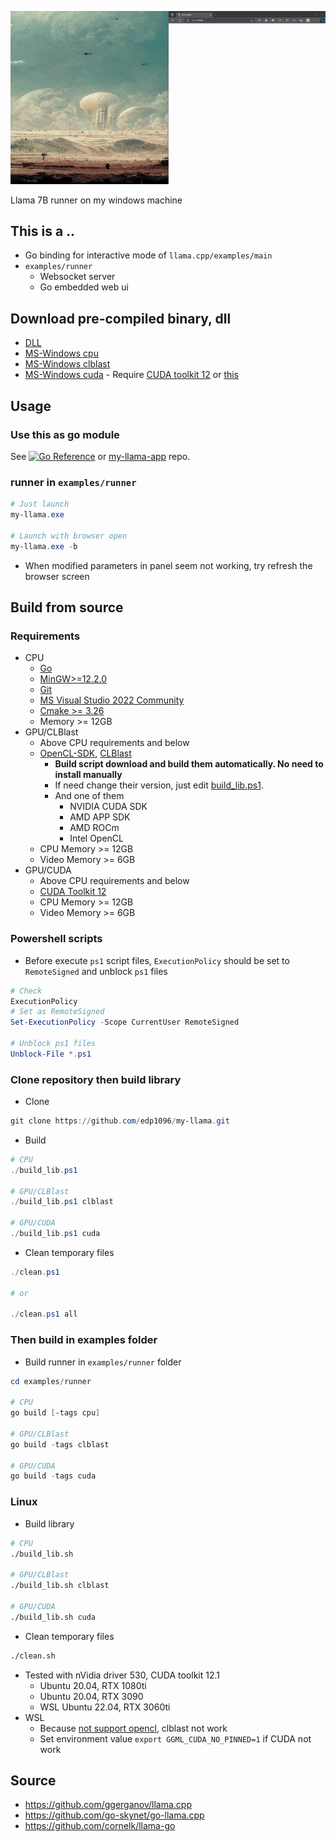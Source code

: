![image description](doc/screenshot.gif)

Llama 7B runner on my windows machine

## This is a ..

* Go binding for interactive mode of `llama.cpp/examples/main`
* `examples/runner`
    * Websocket server
    * Go embedded web ui


## Download pre-compiled binary, dll
* [DLL](https://github.com/edp1096/my-llama/releases)
* [MS-Windows cpu](https://github.com/edp1096/my-llama/releases/download/v0.1.19/my-llama_cpu.zip)
* [MS-Windows clblast](https://github.com/edp1096/my-llama/releases/download/v0.1.19/my-llama_cl.zip)
* [MS-Windows cuda](https://github.com/edp1096/my-llama/releases/download/v0.1.19/my-llama_cu.zip) - Require [CUDA toolkit 12](https://developer.nvidia.com/cuda-downloads?target_os=Windows&target_arch=x86_64) or [this](https://github.com/ggerganov/llama.cpp/releases/download/master-66874d4/cudart-llama-bin-win-cu12.1.0-x64.zip)


## Usage

### Use this as go module
See <a href="https://pkg.go.dev/github.com/edp1096/my-llama"><img src="https://pkg.go.dev/badge/github.com/edp1096/my-llama.svg" alt="Go Reference"></a> or [my-llama-app](https://github.com/edp1096/my-llama-app) repo.

### runner in `examples/runner`
```powershell
# Just launch
my-llama.exe

# Launch with browser open
my-llama.exe -b
```
* When modified parameters in panel seem not working, try refresh the browser screen


## Build from source

### Requirements
* CPU
    * [Go](https://golang.org/dl)
    * [MinGW>=12.2.0](https://github.com/brechtsanders/winlibs_mingw/releases/tag/12.2.0-16.0.0-10.0.0-ucrt-r5)
    * [Git](https://github.com/git-for-windows/git/releases)
    * [MS Visual Studio 2022 Community](https://visualstudio.microsoft.com/vs)
    * [Cmake >= 3.26](https://cmake.org/download)
    * Memory >= 12GB
* GPU/CLBlast
    * Above CPU requirements and below
    * [OpenCL-SDK](https://github.com/KhronosGroup/OpenCL-SDK), [CLBlast](https://github.com/CNugteren/CLBlast)
        * <b>Build script download and build them automatically. No need to install manually</b>
        * If need change their version, just edit [build_lib.ps1](/build_lib.ps1).
        * And one of them
            * NVIDIA CUDA SDK
            * AMD APP SDK
            * AMD ROCm
            * Intel OpenCL
    * CPU Memory >= 12GB
    * Video Memory >= 6GB
* GPU/CUDA
    * Above CPU requirements and below
    * [CUDA Toolkit 12](https://developer.nvidia.com/cuda-downloads?target_os=Windows&target_arch=x86_64)
    * CPU Memory >= 12GB
    * Video Memory >= 6GB

### Powershell scripts
* Before execute `ps1` script files, `ExecutionPolicy` should be set to `RemoteSigned` and unblock `ps1` files
```powershell
# Check
ExecutionPolicy
# Set as RemoteSigned
Set-ExecutionPolicy -Scope CurrentUser RemoteSigned

# Unblock ps1 files
Unblock-File *.ps1
```

### Clone repository then build library
* Clone
```powershell
git clone https://github.com/edp1096/my-llama.git
```
* Build
```powershell
# CPU
./build_lib.ps1

# GPU/CLBlast
./build_lib.ps1 clblast

# GPU/CUDA
./build_lib.ps1 cuda
```

* Clean temporary files
```powershell
./clean.ps1

# or

./clean.ps1 all
```

### Then build in examples folder
* Build runner in `examples/runner` folder
```powershell
cd examples/runner

# CPU
go build [-tags cpu]

# GPU/CLBlast
go build -tags clblast

# GPU/CUDA
go build -tags cuda
```

### Linux
* Build library
```sh
# CPU
./build_lib.sh

# GPU/CLBlast
./build_lib.sh clblast

# GPU/CUDA
./build_lib.sh cuda
```
* Clean temporary files
```sh
./clean.sh
```
* Tested with nVidia driver 530, CUDA toolkit 12.1
    * Ubuntu 20.04, RTX 1080ti
    * Ubuntu 20.04, RTX 3090
    * WSL Ubuntu 22.04, RTX 3060ti
* WSL
    * Because [not support opencl](https://github.com/microsoft/WSL/issues/6951), clblast not work
    * Set environment value `export GGML_CUDA_NO_PINNED=1` if CUDA not work


## Source
* https://github.com/ggerganov/llama.cpp
* https://github.com/go-skynet/go-llama.cpp
* https://github.com/cornelk/llama-go
